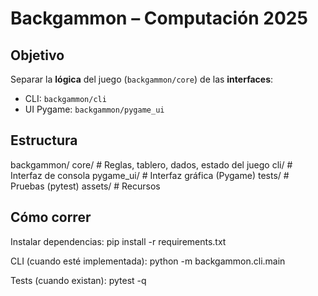 # Backgammon – Computación 2025

## Objetivo
Separar la **lógica** del juego (`backgammon/core`) de las **interfaces**:
- CLI: `backgammon/cli`
- UI Pygame: `backgammon/pygame_ui`

## Estructura
backgammon/
  core/       # Reglas, tablero, dados, estado del juego
  cli/        # Interfaz de consola
  pygame_ui/  # Interfaz gráfica (Pygame)
  tests/      # Pruebas (pytest)
  assets/     # Recursos

## Cómo correr
Instalar dependencias:
  pip install -r requirements.txt

CLI (cuando esté implementada):
  python -m backgammon.cli.main

Tests (cuando existan):
  pytest -q
